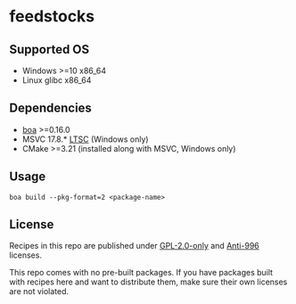# feedstocks
## Supported OS
- Windows >=10 x86_64
- Linux glibc x86_64
## Dependencies
- [boa][1] >=0.16.0
- MSVC 17.8.* [LTSC][2] (Windows only)
- CMake >=3.21 (installed along with MSVC, Windows only)
## Usage
```
boa build --pkg-format=2 <package-name>
```
## License
Recipes in this repo are published under [GPL-2.0-only][3] and [Anti-996][4]
licenses.

This repo comes with no pre-built packages. If you have packages built with
recipes here and want to distribute them, make sure their own licenses are not
violated.

[1]: https://github.com/mamba-org/boa
[2]: https://learn.microsoft.com/en-us/visualstudio/releases/2022/release-history#evergreen-bootstrappers
[3]: LICENSE#L1-L339
[4]: LICENSE#L343-L388
